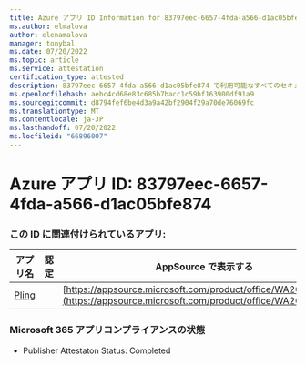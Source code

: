 ```yaml
---
title: Azure アプリ ID Information for 83797eec-6657-4fda-a566-d1ac05bfe874
ms.author: elmalova
author: elenamalova
manager: tonybal
ms.date: 07/20/2022
ms.topic: article
ms.service: attestation
certification_type: attested
description: 83797eec-6657-4fda-a566-d1ac05bfe874 で利用可能なすべてのセキュリティとコンプライアンス情報。
ms.openlocfilehash: aebc4cd68e83c685b7bacc1c59bf163900df91a9
ms.sourcegitcommit: d8794fef6be4d3a9a42bf2904f29a70de76069fc
ms.translationtype: MT
ms.contentlocale: ja-JP
ms.lasthandoff: 07/20/2022
ms.locfileid: "66896007"
---
```

# <a name="azure-app-id-83797eec-6657-4fda-a566-d1ac05bfe874"></a>Azure アプリ ID: 83797eec-6657-4fda-a566-d1ac05bfe874


### <a name="apps-associated-with-this-id"></a>この ID に関連付けられているアプリ:
| **アプリ名** | **認定** | **AppSource で表示する** |
|--------------|---------------|-----------------------|
| [Pling](../forward/WA200004294.md) |  | [https://appsource.microsoft.com/product/office/WA200004294](https://appsource.microsoft.com/product/office/WA200004294) |

### <a name="microsoft-365-app-compliance-status"></a>Microsoft 365 アプリコンプライアンスの状態
- Publisher Attestaton Status: Completed
